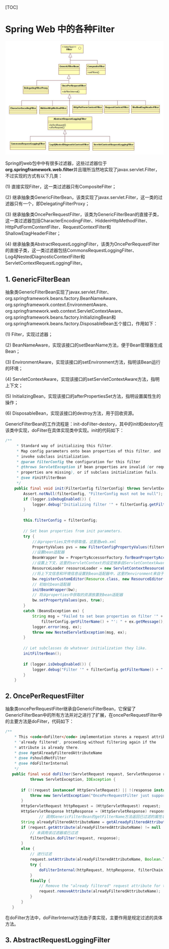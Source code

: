 [TOC]

# Spring Web 中的各种Filter

![1](./images/1.jpg)

Spring的web包中中有很多过滤器，这些过滤器位于**org.springframework.web.filter**并且理所当然地实现了javax.servlet.Filter，不过实现的方式有以下几类：

(1) 直接实现Filter，这一类过滤器只有CompositeFilter；

(2) 继承抽象类GenericFilterBean，该类实现了javax.servlet.Filter，这一类的过滤器只有一个，即DelegatingFilterProxy；

(3) 继承抽象类OncePerRequestFilter，该类为GenericFilterBean的直接子类，这一类过滤器包括CharacterEncodingFilter、HiddenHttpMethodFilter、HttpPutFormContentFilter、RequestContextFilter和ShallowEtagHeaderFilter；

(4) 继承抽象类AbstractRequestLoggingFilter，该类为OncePerRequestFilter的直接子类，这一类过滤器包括CommonsRequestLoggingFilter、Log4jNestedDiagnosticContextFilter和ServletContextRequestLoggingFilter。

## 1. GenericFilterBean

抽象类GenericFilterBean实现了javax.servlet.Filter、org.springframework.beans.factory.BeanNameAware、org.springframework.context.EnvironmentAware、org.springframework.web.context.ServletContextAware、org.springframework.beans.factory.InitializingBean和org.springframework.beans.factory.DisposableBean五个接口，作用如下：

(1) Filter，实现过滤器；

(2) BeanNameAware，实现该接口的setBeanName方法，便于Bean管理器生成Bean；

(3) EnvironmentAware，实现该接口的setEnvironment方法，指明该Bean运行的环境；

(4) ServletContextAware，实现该接口的setServletContextAware方法，指明上下文；

(5) InitializingBean，实现该接口的afterPropertiesSet方法，指明设置属性生的操作；

(6) DisposableBean，实现该接口的destroy方法，用于回收资源。

GenericFilterBean的工作流程是：init-doFilter-destory，其中的init和destory在该类中实现，doFilter在具体实现类中实现。init的代码如下：

```java
/**
     * Standard way of initializing this filter.
     * Map config parameters onto bean properties of this filter, and
     * invoke subclass initialization.
     * @param filterConfig the configuration for this filter
     * @throws ServletException if bean properties are invalid (or required
     * properties are missing), or if subclass initialization fails.
     * @see #initFilterBean
     */  
    public final void init(FilterConfig filterConfig) throws ServletException {  
        Assert.notNull(filterConfig, "FilterConfig must not be null");  
        if (logger.isDebugEnabled()) {  
            logger.debug("Initializing filter '" + filterConfig.getFilterName() + "'");  
        }  
  
        this.filterConfig = filterConfig;  
  
        // Set bean properties from init parameters.  
        try {
            //从properties文件中获取值，这里是web.xml
            PropertyValues pvs = new FilterConfigPropertyValues(filterConfig, this.requiredProperties);  
            //设置bean适配器
            BeanWrapper bw = PropertyAccessorFactory.forBeanPropertyAccess(this);  
            //设置上下文，这里的servletContext的设定继承自ServletContextAware的setter
            ResourceLoader resourceLoader = new ServletContextResourceLoader(filterConfig.getServletContext());  
            //将上下文信息和环境信息设置到bean适配器中，这里的environment来自于EnvironmentAware的setter
            bw.registerCustomEditor(Resource.class, new ResourceEditor(resourceLoader, this.environment));  
            // 初始化bean适配器
            initBeanWrapper(bw);
            // 将从properties中获取的资源放置到bean适配器
            bw.setPropertyValues(pvs, true);  
        }  
        catch (BeansException ex) {  
            String msg = "Failed to set bean properties on filter '" +  
                filterConfig.getFilterName() + "': " + ex.getMessage();  
            logger.error(msg, ex);  
            throw new NestedServletException(msg, ex);  
        }  
  
        // Let subclasses do whatever initialization they like.  
        initFilterBean();  
  
        if (logger.isDebugEnabled()) {  
            logger.debug("Filter '" + filterConfig.getFilterName() + "' configured successfully");  
        }  
    }  
```

## 2. OncePerRequestFilter

 抽象类oncePerRequestFilter继承自GenericFilterBean，它保留了GenericFilterBean中的所有方法并对之进行了扩展，在oncePerRequestFilter中的主要方法是doFilter，代码如下：

 ```java
/**
     * This <code>doFilter</code> implementation stores a request attribute for
     * "already filtered", proceeding without filtering again if the
     * attribute is already there.
     * @see #getAlreadyFilteredAttributeName
     * @see #shouldNotFilter
     * @see #doFilterInternal
     */  
    public final void doFilter(ServletRequest request, ServletResponse response, FilterChain filterChain)  
            throws ServletException, IOException {  
  
        if (!(request instanceof HttpServletRequest) || !(response instanceof HttpServletResponse)) {  
            throw new ServletException("OncePerRequestFilter just supports HTTP requests");  
        }  
        HttpServletRequest httpRequest = (HttpServletRequest) request;  
        HttpServletResponse httpResponse = (HttpServletResponse) response;  
                // 调用GenericFilterBean的getFilterName方法返回已过滤的属性名  
        String alreadyFilteredAttributeName = getAlreadyFilteredAttributeName();  
        if (request.getAttribute(alreadyFilteredAttributeName) != null || shouldNotFilter(httpRequest)) {  
            // 未调用该过滤器或已过滤  
            filterChain.doFilter(request, response);  
        }  
        else {  
            // 进行过滤  
            request.setAttribute(alreadyFilteredAttributeName, Boolean.TRUE);  
            try {  
                doFilterInternal(httpRequest, httpResponse, filterChain);  
            }  
            finally {  
                // Remove the "already filtered" request attribute for this request.  
                request.removeAttribute(alreadyFilteredAttributeName);  
            }  
        }  
    }  
 ```

在doFilter方法中，doFilterInternal方法由子类实现，主要作用是规定过滤的具体方法。

## 3. AbstractRequestLoggingFilter


